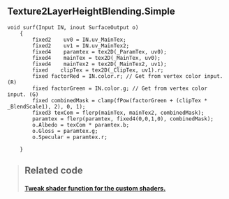 ## Texture2LayerHeightBlending.Simple

```
void surf(Input IN, inout SurfaceOutput o) 
    {
        fixed2    uv0 = IN.uv_MainTex;
        fixed2    uv1 = IN.uv_MainTex2;
        fixed4    paramtex = tex2D(_ParamTex, uv0);
        fixed4    mainTex = tex2D(_MainTex, uv0);
        fixed4    mainTex2 = tex2D(_MainTex2, uv1);
        fixed    clipTex = tex2D(_ClipTex, uv1).r;
        fixed factorRed = IN.color.r; // Get from vertex color input. (R) 
        fixed factorGreen = IN.color.g; // Get from vertex color input. (G) 
        fixed combinedMask = clamp(fPow(factorGreen + (clipTex * _BlendScale1), 2), 0, 1);
        fixed3 texCom = flerp(mainTex, mainTex2, combinedMask);
        paramtex = flerp(paramtex, fixed4(0,0,1,0), combinedMask);
        o.Albedo = texCom * paramtex.b;
        o.Gloss = paramtex.g;
        o.Specular = paramtex.r;

    }
```

## 

> ## Related code
>
> #### [Tweak shader function for the custom shaders.](/simple-shader-func.md)



